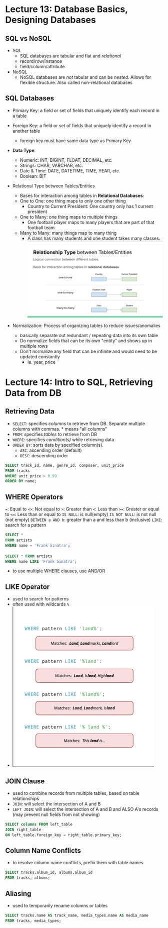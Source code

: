 # Lecture 13: Database Basics, Designing Databases

## SQL vs NoSQL
- SQL
	- SQL databases are tabular and flat and *relational*
	- record/row/instance
	- field/column/attribute
- NoSQL
	- NoSQL databases are *not* tabular and can be *nested*. Allows for flexible structure. Also called non-relational databases

## SQL Databases
- Primary Key: a field or set of fields that uniquely identify each record in a table
- Foreign Key: a field or set of fields that uniquely identify a record in another table
	- foreign key must have same data type as Primary Key
- **Data Type**:
	- Numeric: INT, BIGINT, FLOAT, DECIMAL, etc.
	- Strings: CHAR, VARCHAR, etc.
	- Date & Time: DATE, DATETIME, TIME, YEAR, etc.
	- Boolean: BIT
- Relational Type between Tables/Entities
	- Bases for interaction among tables in **Relational Databases**:
	- One to One: one thing maps to only one other thing
		- Country to Current President: One country only has 1 current president
	- One to Many: one thing maps to multiple things
		- One football player maps to many players that are part of that football team
	- Many to Many: many things map to many thing
		- A class has many students and one student takes many classes.
![relationship types](https://github.com/skylar-kim/ITP303/blob/main/midterm2/relationshiptype.png)

- Normalization: Process of organizing tables to reduce issues/anomalies
	- basically separate out redundant / repeating data into its own table
	- Do normalize fields that can be its own "entity" and shows up in multiple rows
	- Don't normalize any field that can be infinite and would need to be updated constantly
		- ie. year, price


# Lecture 14: Intro to SQL, Retrieving Data from DB

## Retrieving Data
- `SELECT`: specifies *columns* to retrieve from DB. Separate multiple columns with commas. * means "all columns"
- `FROM`: specifies *tables* to retrieve from DB
- `WHERE`: specifies *condition(s)* while retrieving data
- `ORDER BY`: sorts data by specified column(s).
	- `ASC`: ascending order (default)
	- `DESC`: descending order

```sql
SELECT track_id, name, genre_id, composer, unit_price
FROM tracks
WHERE unit_price > 0.99
ORDER BY name;
```
## WHERE Operators
`=`: Equal to 
`<>`: Not equal to
`>`: Greater than
`<`: Less than
`>=`: Greater or equal to
`<=`: Less than or equal to
`IS NULL`: is null(empty)
`IS NOT NULL`: is not null (not empty)
`BETWEEN a AND b`: greater than a and less than b (inclusive)
`LIKE`: search for a pattern
```sql
SELECT *
FROM artists 
WHERE name = 'Frank Sinatra';

SELECT * FROM artists
WHERE name LIKE 'Frank Sinatra';
```
- to use multiple WHERE clauses, use AND/OR

## LIKE Operator
- used to search for patterns
- often used with wildcards `%`
- ![like wildcard](https://github.com/skylar-kim/ITP303/blob/main/midterm2/likewildcard.png)

## JOIN Clause
- used to combine records from multiple tables, based on table relationships
- `JOIN`: will select the intersection of A and B
- `LEFT JOIN`: will select the intersection of A and B and ALSO A's records (may prevent null fields from not showing)
```sql
SELECT columns FROM left_table
JOIN right_table
ON left_table.foreign_key = right_table.primary_key;
```

## Column Name Conflicts
- to resolve column name conflicts, prefix them with table names
```sql
SELECT tracks.album_id, albums.album_id
FROM tracks, albums;
```

## Aliasing
- used to temporarily rename columns or tables
```sql
SELECT tracks.name AS track_name, media_types.name AS media_name
FROM tracks, media_types;
```






































